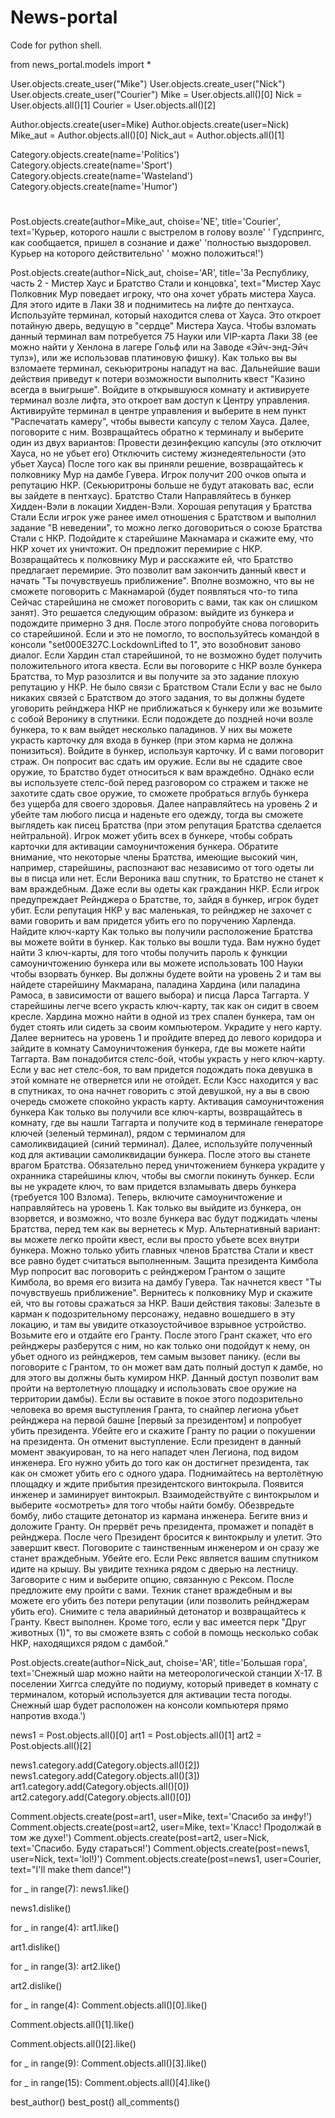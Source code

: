 # News-portal
Code for python shell.

from news_portal.models import *


User.objects.create_user("Mike")
User.objects.create_user("Nick")
User.objects.create_user("Courier")
Mike = User.objects.all()[0]
Nick = User.objects.all()[1]
Courier = User.objects.all()[2]


Author.objects.create(user=Mike)
Author.objects.create(user=Nick)
Mike_aut = Author.objects.all()[0]
Nick_aut = Author.objects.all()[1]

Category.objects.create(name='Politics')
Category.objects.create(name='Sport')
Category.objects.create(name='Wasteland')
Category.objects.create(name='Humor')
#
Post.objects.create(author=Mike_aut, choise='NE', title='Courier', text='Курьер, которого нашли с выстрелом в голову возле'
                                                                      ' Гудспрингс, как сообщается, пришел в сознание и даже'
                                                                      'полностью выздоровел. Курьер на которого действительно'
                                                                      ' можно положиться!')

Post.objects.create(author=Nick_aut, choise='AR', title='За Республику, часть 2 - Мистер Хаус и Братство Стали и концовка',
                    text="Мистер Хаус Полковник Мур поведает игроку, что она хочет убрать мистера Хауса. Для этого идите в Лаки 38 и поднимитесь на лифте до пентхауса. Используйте терминал, который находится слева от Хауса. Это откроет потайную дверь, ведущую в \"сердце\" Мистера Хауса. Чтобы взломать данный терминал вам потребуется 75 Науки или VIP-карта Лаки 38 (ее можно найти у Хенлона в лагере Гольф или на Заводе «Эйч-энд-Эйч тулз»), или же использовав платиновую фишку). Как только вы вы взломаете терминал, секьюритроны нападут на вас. Дальнейшие ваши действия приведут к потери возможности выполнить квест \"Казино всегда в выигрыше\". Войдите в открывшуюся комнату и активируете терминал возле лифта, это откроет вам доступ к Центру управления.   Активируйте терминал в центре управления и выберите в нем пункт \"Распечатать камеру\", чтобы вывести капсулу с телом Хауса. Далее, поговорите с ним. Возвращайтесь обратно к терминалу и выберите один из двух вариантов: Провести дезинфекцию капсулы (это отключит Хауса, но не убьет его) Отключить систему жизнедеятельности (это убьет Хауса) После того как вы приняли решение, возвращайтесь к полковнику Мур на дамбе Гувера. Игрок получит 200 очков опыта и репутацию НКР. (Секьюритроны больше не будут атаковать вас, если вы зайдете в пентхаус). Братство Стали Направляйтесь в бункер Хидден-Вэли в локации Хидден-Вэли. Хорошая репутация у Братства Стали Если игрок уже ранее имел отношения с Братством и выполнил задание \"В неведении\", то можно легко договориться о союзе Братства Стали с НКР. Подойдите к старейшине Макнамара и скажите ему, что НКР хочет их уничтожит. Он предложит перемирие с НКР. Возвращайтесь к полковнику Мур и расскажите ей, что Братство предлагает перемирие. Это позволит вам закончить данный квест и начать \"Ты почувствуешь приближение\". Вполне возможно, что вы не сможете поговорить с Макнамарой (будет появляться что-то типа Сейчас старейшина не сможет поговорить с вами, так как он слишком занят). Это решается следующим образом: выйдите из бункера и подождите примерно 3 дня. После этого попробуйте снова поговорить со старейшиной. Если и это не помогло, то воспользуйтесь командой в консоли \"set000E327C.LockdownLifted to 1\", это возобновит заново диалог. Если Хардин стал старейшиной, то не возможно будет получить положительного итога квеста. Если вы поговорите с НКР возле бункера Братства, то Мур разозлится и вы получите за это задание плохую репутацию у НКР. Не было связи с Братством Стали Если у вас не было никаких связей с Братством до этого задания, то вы должны будете уговорить рейнджера НКР не приближаться к бункеру или же возьмите с собой Веронику в спутники.  Если подождете до поздней ночи возле бункера, то к вам выйдет несколько паладинов. У них вы можете украсть карточку для входа в бункер (при этом карма не должна понизиться). Войдите в бункер, используя карточку. И с вами поговорит страж. Он попросит вас сдать им оружие. Если вы не сдадите свое оружие, то Братство будет относиться к вам враждебно. Однако если вы используете стелс-бой перед разговором со стражем и также не захотите сдать свое оружие, то сможете пробраться вглубь бункера без ущерба для своего здоровья. Далее направляйтесь на уровень 2 и убейте там любого писца и наденьте его одежду, тогда вы сможете выглядеть как писец Братства (при этом репутация Братства сделается нейтральной). Игрок может убить всех в бункере, чтобы собрать карточки для активации самоуничтожения бункера.  Обратите внимание, что некоторые члены Братства, имеющие высокий чин, например, старейшины, распознают вас независимо от того одеты ли вы в писца или нет.   Если Вероника ваш спутник, то Братство не станет к вам враждебным. Даже если вы одеты как гражданин НКР.  Если игрок предупреждает Рейнджера о Братстве, то, зайдя в бункер, игрок будет убит. Если репутация НКР у вас маленькая, то рейнджер не захочет с вами говорить и вам придется убить его по поручению Харленда.  Найдите ключ-карту Как только вы получили расположение Братства вы можете войти в бункер. Как только вы вошли туда. Вам нужно будет найти 3 ключ-карты, для того чтобы получить пароль к функции самоуничтожению бункера или вы можете использовать 100 Науки чтобы взорвать бункер. Вы должны будете войти на уровень 2 и там вы найдете старейшину Макмарана, паладина Хардина (или паладина Рамоса, в зависимости от вашего выбора) и писца Ларса Таггарта. У старейшины легче всего украсть ключ-карту, так как он сидит в своем кресле. Хардина можно найти в одной из трех спален бункера, там он будет стоять или сидеть за своим компьютером. Украдите у него карту. Далее вернитесь на уровень 1 и пройдите вперед до левого коридора и зайдите в комнату Самоуничтожения бункера, где вы можете найти Таггарта. Вам понадобится стелс-бой, чтобы украсть у него ключ-карту. Если у вас нет стелс-боя, то вам придется подождать пока девушка в этой комнате не отвернется или не отойдет.  Если Кэсс находится у вас в спутниках, то она начнет говорить с этой девушкой, ну а вы в свою очередь сможете спокойно украсть карту.  Активация самоуничтожения бункера Как только вы получили все ключ-карты, возвращайтесь в комнату, где вы нашли Таггарта и получите код в терминале генераторе ключей (зеленый терминал), рядом с терминалом для самоликвидацией (синий терминал). Далее, используйте полученный код для активации самоликвидации бункера. После этого вы станете врагом Братства. Обязательно перед уничтожением бункера украдите у охранника старейшины ключ, чтобы вы смогли покинуть бункер. Если вы не украдете ключ, то вам придется взламывать дверь бункера (требуется 100 Взлома). Теперь, включите самоуничтожение и направляйтесь на уровень 1.  Как только вы выйдите из бункера, он взорвется, и возможно, что возле бункера вас будут поджидать члены Братства, перед тем как вы вернетесь к Мур.  Альтернативный вариант: вы можете легко пройти квест, если вы просто убьете всех внутри бункера. Можно только убить главных членов Братства Стали и квест все равно будет считаться выполненным.  Защита президента Кимбола Мур попросит вас поговорить с рейнджером Грантом о защите Кимбола, во время его визита на дамбу Гувера. Так начнется квест \"Ты почувствуешь приближение\". Вернитесь к полковнику Мур и скажите ей, что вы готовы сражаться за НКР.  Ваши действия таковы:  Залезьте в карман к подозрительному персонажу, недавно вошедшего в эту локацию, и там вы увидите отказоустойчивое взрывное устройство. Возьмите его и отдайте его Гранту. После этого Грант скажет, что его рейнджеры разберутся с ним, но как только они подойдут к нему, он убьет одного из рейнджеров, тем самым вызовет панику. (если вы поговорите с Грантом, то он может вам дать полный доступ к дамбе, но для этого вы должны быть кумиром НКР. Данный доступ позволит вам пройти на вертолетную площадку и использовать свое оружие на территории дамбы). Если вы оставите в покое этого подозрительно человека во время выступления Гранта, то снайпер легиона убьет рейнджера на первой башне [первый за президентом] и попробует убить президента. Убейте его и скажите Гранту по рации о покушении на президента. Он отменит выступление. Если президент в данный момент эвакуирован, то на него нападет член Легиона, под видом инженера. Его нужно убить до того как он достигнет президента, так как он сможет убить его с одного удара. Поднимайтесь на вертолётную площадку и ждите прибытия президентского винтокрыла. Появится инженер и заминирует винтокрыл. Взаимодействуйте с винтокрылом и выберите «осмотреть» для того чтобы найти бомбу. Обезвредьте бомбу, либо стащите детонатор из кармана инженера. Бегите вниз и доложите Гранту. Он прервёт речь президента, промажет и попадёт в рейнджера. После чего Президент бросится к винтокрылу и улетит. Это завершит квест. Поговорите с таинственным инженером и он сразу же станет враждебным. Убейте его. Если Рекс является вашим спутником идите на крышу. Вы увидите техника рядом с дверью на лестницу. Заговорите с ним и выберите опцию, связанную с Рексом. После предложите ему пройти с вами. Техник станет враждебным и вы можете его убить без потери репутации (или позволить рейнджерам убить его). Снимите с тела аварийный детонатор и возвращайтесь к Гранту. Квест выполнен. Кроме того, если у вас имеется перк \"Друг животных (1)\", то вы сможете взять с собой в помощь несколько собак НКР, находящихся рядом с дамбой."

Post.objects.create(author=Nick_aut, choise='AR', title='Большая гора', text='Снежный шар можно найти на метеорологической станции X-17. В поселении Хиггса следуйте по подиуму, который приведет в комнату с терминалом, который используется для активации теста погоды. Снежный шар будет расположен на консоли компьютеря прямо напротив входа.')

news1 = Post.objects.all()[0]
art1 = Post.objects.all()[1]
art2 = Post.objects.all()[2]

news1.category.add(Category.objects.all()[2])
news1.category.add(Category.objects.all()[3])
art1.category.add(Category.objects.all()[0])
art2.category.add(Category.objects.all()[0])

Comment.objects.create(post=art1, user=Mike, text='Спасибо за инфу!')
Comment.objects.create(post=art2, user=Mike, text='Класс! Продолжай в том же духе!')
Comment.objects.create(post=art2, user=Nick, text='Спасибо. Буду стараться!')
Comment.objects.create(post=news1, user=Nick, text='lol!)')
Comment.objects.create(post=news1, user=Courier, text="I'll make them dance!")

for _ in range(7):
    news1.like()

news1.dislike()

for _ in range(4):
    art1.like()

art1.dislike()

for _ in range(3):
    art2.like()

art2.dislike()

for _ in range(4):
    Comment.objects.all()[0].like()

Comment.objects.all()[1].like()

Comment.objects.all()[2].like()

for _ in range(9):
    Comment.objects.all()[3].like()

for _ in range(15):
    Comment.objects.all()[4].like()

best_author()
best_post()
all_comments()
